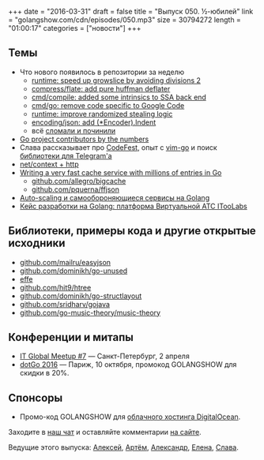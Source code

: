 +++
date = "2016-03-31"
draft = false
title = "Выпуск 050. ½-юбилей"
link = "golangshow.com/cdn/episodes/050.mp3"
size = 30794272
length = "01:00:17"
categories = ["новости"]
+++

## Темы
- Что нового появилось в репозитории за неделю
  - [runtime: speed up growslice by avoiding divisions 2](https://github.com/golang/go/commit/6b0688f7421aeef904d40a374bae75c37ba0b8b4)
  - [compress/flate: add pure huffman deflater](https://github.com/golang/go/commit/42ad1dc01ef1677131b7a823772faaf40f6109a4)
  - [cmd/compile: added some intrinsics to SSA back end](https://github.com/golang/go/commit/8eec2bbfbc4f209950f677906c6ce67e01d32930)
  - [cmd/go: remove code specific to Google Code](https://github.com/golang/go/commit/aa482f971508d1bfdedf293a85968d80fd80fae2)
  - [runtime: improve randomized stealing logic](https://github.com/golang/go/commit/ea0386f85f19601ed7befb44299eb8e576a482fd)
  - [encoding/json: add (*Encoder).Indent](https://github.com/golang/go/commit/098b62644f9388a8afba90d3e74ea7d7497def4c)
  - всё [сломали и починили](https://github.com/golang/go/issues/15013)
- [Go project contributors by the numbers](http://dave.cheney.net/2016/03/25/go-project-contributors-by-the-numbers)
- Слава рассказывает про [CodeFest](http://2016.codefest.ru), опыт с [vim-go](https://github.com/fatih/vim-go)
  и поиск [библиотеки для Telegram'а](https://github.com/tucnak/telebot)
- [net/context + http](https://godoc.org/golang.org/x/net/context/ctxhttp)
- [Writing a very fast cache service with millions of entries in Go](http://allegro.tech/2016/03/writing-fast-cache-service-in-go.html)
  - [github.com/allegro/bigcache](https://github.com/allegro/bigcache)
  - [github.com/pquerna/ffjson](https://github.com/pquerna/ffjson)
- [Auto-scaling и самообороняющиеся сервисы на Golang](https://raygun.com/blog/2016/03/golang-auto-scaling/)
- [Кейс разработки на Golang: платформа Виртуальной АТС ITooLabs](https://habrahabr.ru/company/itoolabs/blog/280276/)

## Библиотеки, примеры кода и другие открытые исходники
- [github.com/mailru/easyjson](https://github.com/mailru/easyjson)
- [github.com/dominikh/go-unused](https://github.com/dominikh/go-unused)
- [effe](http://redbeardlab.github.io/2016/03/05/effe.html)
- [github.com/hit9/htree](https://github.com/hit9/htree)
- [github.com/dominikh/go-structlayout](https://github.com/dominikh/go-structlayout)
- [github.com/sridharv/gojava](https://github.com/sridharv/gojava)
- [github.com/go-music-theory/music-theory](https://github.com/go-music-theory/music-theory)

## Конференции и митапы
- [IT Global Meetup #7](http://piter-united.ru/itgm7/itgm.html) — Санкт-Петербург, 2 апреля
- [dotGo 2016](http://www.dotgo.eu) — Париж, 10 октября, промокод GOLANGSHOW для скидки в 20%.

## Спонсоры
- Промо-код GOLANGSHOW для [облачного хостинга DigitalOcean](https://www.digitalocean.com/?utm_campaign=golangshow&utm_medium=podcast&refcode=63eedb038a3e).

Заходите в [наш чат](http://4gophers.ru/slack) и оставляйте комментарии [на сайте](https://golangshow.com/episode/2016/03-31-050/).

Ведущие этого выпуска: [Алексей](https://twitter.com/paaleksey), [Артём](https://twitter.com/miolini), [Александр](https://twitter.com/LK4D4math), [Елена](https://twitter.com/webdeva), [Слава](https://twitter.com/m0sth8).
